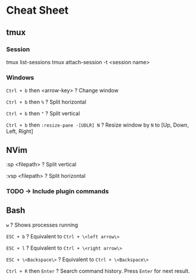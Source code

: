 # Cheat Sheet

## tmux

### Session
tmux list-sessions
tmux attach-session -t \<session name\>

### Windows
`Ctrl + b` then \<arrow-key\>
    ? Change window

`Ctrl + b` then `%`
    ? Split horizontal

`Ctrl + b` then `"`
    ? Split vertical

`Ctrl + b` then `:resize-pane -[UDLR] N`
    ? Resize window by `N` to [Up, Down, Left, Right]

## NVim

:sp \<filepath\>
    ? Split vertical

:vsp \<filepath\>
    ? Split horizontal

###  TODO -> Include plugin commands

## Bash

`w`
    ? Shows processes running

`ESC + b`
    ? Equivalent to `Ctrl + \<left arrow\>`

`ESC + l`
    ? Equivalent to `Ctrl + \<right arrow\>`

`ESC + \<Backspace\>`
    ? Equivalent to `Ctrl + \<Backspace\>`

`Ctrl + R` then `Enter`
    ? Search command history. Press `Enter` for next result.
